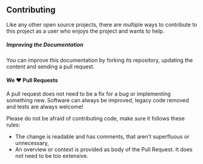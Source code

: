 ## Contributing

Like any other open source projects, there are multiple ways to contribute to this project as a user who enjoys the project and wants to help.


##### Improving the Documentation

You can improve this documentation by forking its repository, updating the content and sending a pull request.


#### We ❤️ Pull Requests

A pull request does not need to be a fix for a bug or implementing something new. Software can always be improved, legacy code removed and tests are always welcome!

Please do not be afraid of contributing code, make sure it follows these rules:

* The change is readable and has comments, that aren’t superfluous or unnecessary,
* An overview or context is provided as body of the Pull Request. It does not need to be too extensive.

